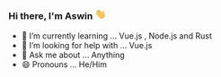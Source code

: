 ### Hi there, I'm Aswin <img width="20px" src="/img/hand.gif" /> 


- 🌱 I’m currently learning ... Vue.js , Node.js and Rust
- 🤔 I’m looking for help with ... Vue.js
- 💬 Ask me about ... Anything
- 😄 Pronouns ... He/Him
<!--
- 🔭 I’m currently working on ...
- 👯 I’m looking to collaborate on ...
- 📫 How to reach me: ...
- ⚡ Fun fact: ....
![snake gif](https://github.com/aswinr19/aswinr19/blob/output/github-contribution-grid-snake.svg)

-->



